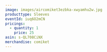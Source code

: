 ```yaml
---
image: images/aircomiket3ezbka-xwyamhu2w.jpg
producttype: Sleeves
eventId: iuq6O2mCN
pricings:
  - quantity: 1
    price: 25
asin: s-QL708CiNX
merchandise: comiket
---
```

